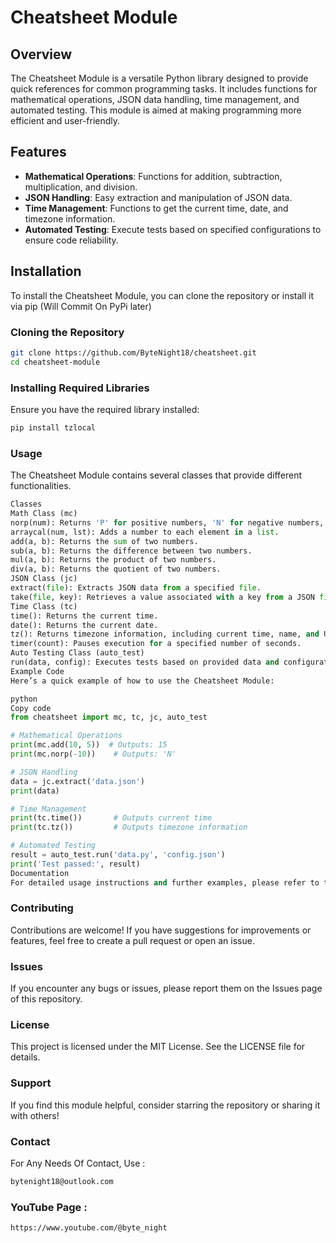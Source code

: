 # Cheatsheet Module

## Overview
The Cheatsheet Module is a versatile Python library designed to provide quick references for common programming tasks. It includes functions for mathematical operations, JSON data handling, time management, and automated testing. This module is aimed at making programming more efficient and user-friendly.

## Features
- **Mathematical Operations**: Functions for addition, subtraction, multiplication, and division.
- **JSON Handling**: Easy extraction and manipulation of JSON data.
- **Time Management**: Functions to get the current time, date, and timezone information.
- **Automated Testing**: Execute tests based on specified configurations to ensure code reliability.

## Installation
To install the Cheatsheet Module, you can clone the repository or install it via pip (Will Commit On PyPi later)

### Cloning the Repository
```bash
git clone https://github.com/ByteNight18/cheatsheet.git
cd cheatsheet-module
```

### Installing Required Libraries
Ensure you have the required library installed:
```bash
pip install tzlocal
```
### Usage
The Cheatsheet Module contains several classes that provide different functionalities.

```python
Classes
Math Class (mc)
norp(num): Returns 'P' for positive numbers, 'N' for negative numbers, and None for zero.
arraycal(num, lst): Adds a number to each element in a list.
add(a, b): Returns the sum of two numbers.
sub(a, b): Returns the difference between two numbers.
mul(a, b): Returns the product of two numbers.
div(a, b): Returns the quotient of two numbers.
JSON Class (jc)
extract(file): Extracts JSON data from a specified file.
take(file, key): Retrieves a value associated with a key from a JSON file.
Time Class (tc)
time(): Returns the current time.
date(): Returns the current date.
tz(): Returns timezone information, including current time, name, and UTC offset.
timer(count): Pauses execution for a specified number of seconds.
Auto Testing Class (auto_test)
run(data, config): Executes tests based on provided data and configuration files.
Example Code
Here’s a quick example of how to use the Cheatsheet Module:

python
Copy code
from cheatsheet import mc, tc, jc, auto_test

# Mathematical Operations
print(mc.add(10, 5))  # Outputs: 15
print(mc.norp(-10))    # Outputs: 'N'

# JSON Handling
data = jc.extract('data.json')
print(data)

# Time Management
print(tc.time())       # Outputs current time
print(tc.tz())         # Outputs timezone information

# Automated Testing
result = auto_test.run('data.py', 'config.json')
print('Test passed:', result)
Documentation
For detailed usage instructions and further examples, please refer to the Documentation page.
```

### Contributing
Contributions are welcome! If you have suggestions for improvements or features, feel free to create a pull request or open an issue.

### Issues
If you encounter any bugs or issues, please report them on the Issues page of this repository.

### License
This project is licensed under the MIT License. See the LICENSE file for details.

### Support
If you find this module helpful, consider starring the repository or sharing it with others!

### Contact
For Any Needs Of Contact, Use :
```email
bytenight18@outlook.com
```
### YouTube Page :
```yt
https://www.youtube.com/@byte_night
```

